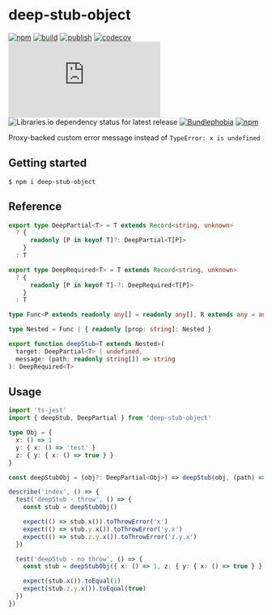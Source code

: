 # deep-stub-object

[![npm](https://img.shields.io/npm/v/deep-stub-object)](https://npm.im/deep-stub-object)
[![build](https://github.com/iyegoroff/deep-stub-object/workflows/build/badge.svg)](https://github.com/iyegoroff/deep-stub-object/actions/workflows/build.yml)
[![publish](https://github.com/iyegoroff/deep-stub-object/workflows/publish/badge.svg)](https://github.com/iyegoroff/deep-stub-object/actions/workflows/publish.yml)
[![codecov](https://codecov.io/gh/iyegoroff/deep-stub-object/branch/main/graph/badge.svg?token=YC314L3ZF7)](https://codecov.io/gh/iyegoroff/deep-stub-object)
[![Type Coverage](https://img.shields.io/badge/dynamic/json.svg?label=type-coverage&prefix=%E2%89%A5&suffix=%&query=$.typeCoverage.atLeast&uri=https%3A%2F%2Fraw.githubusercontent.com%2Fiyegoroff%2Fts-railway%2Fmain%2Fpackage.json)](https://github.com/plantain-00/type-coverage)
![Libraries.io dependency status for latest release](https://img.shields.io/librariesio/release/npm/deep-stub-object)
[![Bundlephobia](https://img.shields.io/bundlephobia/minzip/deep-stub-object?label=min+gzip)](https://bundlephobia.com/package/deep-stub-object)
[![npm](https://img.shields.io/npm/l/deep-stub-object.svg?t=1495378566926)](https://www.npmjs.com/package/deep-stub-object)

<!-- [![Bundlephobia](https://badgen.net/bundlephobia/minzip/deep-stub-object?label=min+gzip)](https://bundlephobia.com/package/deep-stub-object) -->

Proxy-backed custom error message instead of `TypeError: x is undefined`

## Getting started

`$ npm i deep-stub-object`

## Reference

```typescript
export type DeepPartial<T> = T extends Record<string, unknown>
  ? {
      readonly [P in keyof T]?: DeepPartial<T[P]>
    }
  : T

export type DeepRequired<T> = T extends Record<string, unknown>
  ? {
      readonly [P in keyof T]-?: DeepRequired<T[P]>
    }
  : T

type Func<P extends readonly any[] = readonly any[], R extends any = any> = (...args: P) => R

type Nested = Func | { readonly [prop: string]: Nested }

export function deepStub<T extends Nested>(
  target: DeepPartial<T> | undefined,
  message: (path: readonly string[]) => string
): DeepRequired<T>
```

## Usage

```typescript
import 'ts-jest'
import { deepStub, DeepPartial } from 'deep-stub-object'

type Obj = {
  x: () => 1
  y: { x: () => 'test' }
  z: { y: { x: () => true } }
}

const deepStubObj = (obj?: DeepPartial<Obj>) => deepStub(obj, (path) => path.join('.'))

describe('index', () => {
  test('deepStub - throw', () => {
    const stub = deepStubObj()

    expect(() => stub.x()).toThrowError('x')
    expect(() => stub.y.x()).toThrowError('y.x')
    expect(() => stub.z.y.x()).toThrowError('z.y.x')
  })

  test('deepStub - no throw', () => {
    const stub = deepStubObj({ x: () => 1, z: { y: { x: () => true } } })

    expect(stub.x()).toEqual(1)
    expect(stub.z.y.x()).toEqual(true)
  })
})
```
